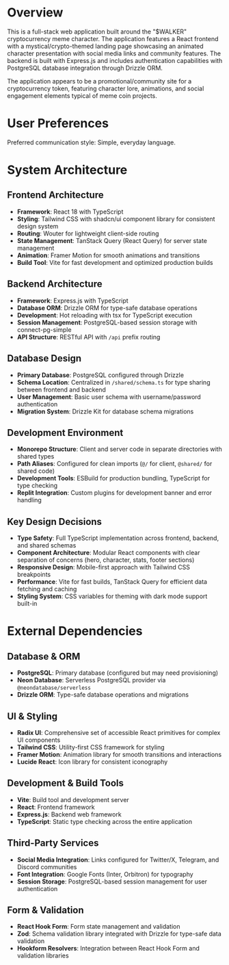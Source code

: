 # Overview

This is a full-stack web application built around the "$WALKER" cryptocurrency meme character. The application features a React frontend with a mystical/crypto-themed landing page showcasing an animated character presentation with social media links and community features. The backend is built with Express.js and includes authentication capabilities with PostgreSQL database integration through Drizzle ORM.

The application appears to be a promotional/community site for a cryptocurrency token, featuring character lore, animations, and social engagement elements typical of meme coin projects.

# User Preferences

Preferred communication style: Simple, everyday language.

# System Architecture

## Frontend Architecture
- **Framework**: React 18 with TypeScript
- **Styling**: Tailwind CSS with shadcn/ui component library for consistent design system
- **Routing**: Wouter for lightweight client-side routing
- **State Management**: TanStack Query (React Query) for server state management
- **Animation**: Framer Motion for smooth animations and transitions
- **Build Tool**: Vite for fast development and optimized production builds

## Backend Architecture
- **Framework**: Express.js with TypeScript
- **Database ORM**: Drizzle ORM for type-safe database operations
- **Development**: Hot reloading with tsx for TypeScript execution
- **Session Management**: PostgreSQL-based session storage with connect-pg-simple
- **API Structure**: RESTful API with `/api` prefix routing

## Database Design
- **Primary Database**: PostgreSQL configured through Drizzle
- **Schema Location**: Centralized in `/shared/schema.ts` for type sharing between frontend and backend
- **User Management**: Basic user schema with username/password authentication
- **Migration System**: Drizzle Kit for database schema migrations

## Development Environment
- **Monorepo Structure**: Client and server code in separate directories with shared types
- **Path Aliases**: Configured for clean imports (`@/` for client, `@shared/` for shared code)
- **Development Tools**: ESBuild for production bundling, TypeScript for type checking
- **Replit Integration**: Custom plugins for development banner and error handling

## Key Design Decisions
- **Type Safety**: Full TypeScript implementation across frontend, backend, and shared schemas
- **Component Architecture**: Modular React components with clear separation of concerns (hero, character, stats, footer sections)
- **Responsive Design**: Mobile-first approach with Tailwind CSS breakpoints
- **Performance**: Vite for fast builds, TanStack Query for efficient data fetching and caching
- **Styling System**: CSS variables for theming with dark mode support built-in

# External Dependencies

## Database & ORM
- **PostgreSQL**: Primary database (configured but may need provisioning)
- **Neon Database**: Serverless PostgreSQL provider via `@neondatabase/serverless`
- **Drizzle ORM**: Type-safe database operations and migrations

## UI & Styling
- **Radix UI**: Comprehensive set of accessible React primitives for complex UI components
- **Tailwind CSS**: Utility-first CSS framework for styling
- **Framer Motion**: Animation library for smooth transitions and interactions
- **Lucide React**: Icon library for consistent iconography

## Development & Build Tools
- **Vite**: Build tool and development server
- **React**: Frontend framework
- **Express.js**: Backend web framework
- **TypeScript**: Static type checking across the entire application

## Third-Party Services
- **Social Media Integration**: Links configured for Twitter/X, Telegram, and Discord communities
- **Font Integration**: Google Fonts (Inter, Orbitron) for typography
- **Session Storage**: PostgreSQL-based session management for user authentication

## Form & Validation
- **React Hook Form**: Form state management and validation
- **Zod**: Schema validation library integrated with Drizzle for type-safe data validation
- **Hookform Resolvers**: Integration between React Hook Form and validation libraries